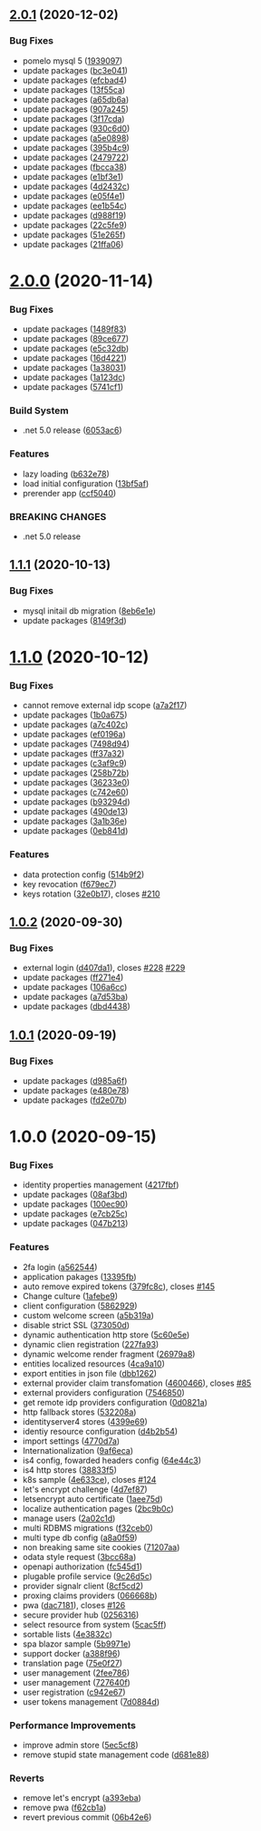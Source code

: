 ## [2.0.1](https://github.com/Aguafrommars/TheIdServer/compare/2.0.0...2.0.1) (2020-12-02)


### Bug Fixes

* pomelo mysql 5 ([1939097](https://github.com/Aguafrommars/TheIdServer/commit/1939097b413903f8bf2c39c0ea05e5879f90cba5))
* update packages ([bc3e041](https://github.com/Aguafrommars/TheIdServer/commit/bc3e041a7099ff016b283917287d093d48525996))
* update packages ([efcbad4](https://github.com/Aguafrommars/TheIdServer/commit/efcbad4fe1372fa023f279a2fb34161e8e91c04d))
* update packages ([13f55ca](https://github.com/Aguafrommars/TheIdServer/commit/13f55cacfa060b8dfbd0e5a698fe6076cb3a9bc5))
* update packages ([a65db6a](https://github.com/Aguafrommars/TheIdServer/commit/a65db6a14f024bf1c2591cde3ae4045b3d7552ad))
* update packages ([907a245](https://github.com/Aguafrommars/TheIdServer/commit/907a24574192e5b61c35ec30c25edcc642a56943))
* update packages ([3f17cda](https://github.com/Aguafrommars/TheIdServer/commit/3f17cdaaf45739072e90caba27bddb6e7c75103c))
* update packages ([930c6d0](https://github.com/Aguafrommars/TheIdServer/commit/930c6d05547c1b2e5a9634e5346718eb33be8f5c))
* update packages ([a5e0898](https://github.com/Aguafrommars/TheIdServer/commit/a5e0898b0545df25a179f28709f7209b04a45a16))
* update packages ([395b4c9](https://github.com/Aguafrommars/TheIdServer/commit/395b4c917d37b6070e5516326f3bf7bdf77554be))
* update packages ([2479722](https://github.com/Aguafrommars/TheIdServer/commit/247972210254f8f05d1aa4a14dd16cf03c6269b0))
* update packages ([fbcca38](https://github.com/Aguafrommars/TheIdServer/commit/fbcca3861c235513142dde051b7b2a1e12e05311))
* update packages ([e1bf3e1](https://github.com/Aguafrommars/TheIdServer/commit/e1bf3e1c43beacf5e2a14737b737e05b6a5e77ad))
* update packages ([4d2432c](https://github.com/Aguafrommars/TheIdServer/commit/4d2432cae858dc2a64f44fa13795425b6721ed23))
* update packages ([e05f4e1](https://github.com/Aguafrommars/TheIdServer/commit/e05f4e116088fdbface64f0796d9bad509145488))
* update packages ([ee1b54c](https://github.com/Aguafrommars/TheIdServer/commit/ee1b54c5c751f80e93a9314789f1121b5c6d4bb8))
* update packages ([d988f19](https://github.com/Aguafrommars/TheIdServer/commit/d988f19d07c5fd654793922f487508534ba2da6c))
* update packages ([22c5fe9](https://github.com/Aguafrommars/TheIdServer/commit/22c5fe9d88206ae71ea875efc079dd28b90bd6c8))
* update packages ([51e265f](https://github.com/Aguafrommars/TheIdServer/commit/51e265ffda08db3eef0bd4cd48b033cae476bc00))
* update packages ([21ffa06](https://github.com/Aguafrommars/TheIdServer/commit/21ffa0653ee48534dbbf846cc27373a4ff22c7b0))

# [2.0.0](https://github.com/Aguafrommars/TheIdServer/compare/1.1.1...2.0.0) (2020-11-14)


### Bug Fixes

* update packages ([1489f83](https://github.com/Aguafrommars/TheIdServer/commit/1489f836b64fa16e4b556a3a1b31bc2d417b8d49))
* update packages ([89ce677](https://github.com/Aguafrommars/TheIdServer/commit/89ce67772edb4d80ac43294662c697fabc841f43))
* update packages ([e5c32db](https://github.com/Aguafrommars/TheIdServer/commit/e5c32db832e1dc18da918af879366e8ea9e171cc))
* update packages ([16d4221](https://github.com/Aguafrommars/TheIdServer/commit/16d42219fb3817a685ca59530922a8d7eede70d8))
* update packages ([1a38031](https://github.com/Aguafrommars/TheIdServer/commit/1a380316d48a4c510c4a26e3a09fe32854b5c8af))
* update packages ([1a123dc](https://github.com/Aguafrommars/TheIdServer/commit/1a123dcda61aa6a5b10fb71effde9dc518e1c097))
* update packages ([5741cf1](https://github.com/Aguafrommars/TheIdServer/commit/5741cf19b673529282c5b5833f5195c7f933d014))


### Build System

* .net 5.0 release ([6053ac6](https://github.com/Aguafrommars/TheIdServer/commit/6053ac68da94fc117791717c621295945f1691db))


### Features

* lazy loading ([b632e78](https://github.com/Aguafrommars/TheIdServer/commit/b632e78d9e7506de3b568e88ad53a74bd2bc949b))
* load initial configuration ([13bf5af](https://github.com/Aguafrommars/TheIdServer/commit/13bf5af73de4c9b62354a4a6095044685a6cdb79))
* prerender app ([ccf5040](https://github.com/Aguafrommars/TheIdServer/commit/ccf504046effab7a155ad8cacaf14fb470131c45))


### BREAKING CHANGES

* .net 5.0 release

## [1.1.1](https://github.com/Aguafrommars/TheIdServer/compare/1.1.0...1.1.1) (2020-10-13)


### Bug Fixes

* mysql initail db migration ([8eb6e1e](https://github.com/Aguafrommars/TheIdServer/commit/8eb6e1e5a6ae087a282d6449065b606f1e0c5e61))
* update packages ([8149f3d](https://github.com/Aguafrommars/TheIdServer/commit/8149f3dacda25bac423b56a95978be9db5e383d7))

# [1.1.0](https://github.com/Aguafrommars/TheIdServer/compare/1.0.2...1.1.0) (2020-10-12)


### Bug Fixes

* cannot remove external idp scope ([a7a2f17](https://github.com/Aguafrommars/TheIdServer/commit/a7a2f17a7a5a99e223e62aa6e243f67015e77db5))
* update packages ([1b0a675](https://github.com/Aguafrommars/TheIdServer/commit/1b0a6759b6fc51f0ca33950395b1ce76a305ac27))
* update packages ([a7c402c](https://github.com/Aguafrommars/TheIdServer/commit/a7c402c0fa149c0ae9802ad4ff4b1e364f36e0e7))
* update packages ([ef0196a](https://github.com/Aguafrommars/TheIdServer/commit/ef0196a15d1e7d78a1238a2bbb2aad53fb5ef9b8))
* update packages ([7498d94](https://github.com/Aguafrommars/TheIdServer/commit/7498d942d535cc7bcf7f5ec4b78db990fca96819))
* update packages ([ff37a32](https://github.com/Aguafrommars/TheIdServer/commit/ff37a3276d029d5acca456aae3f7b2bfcc226280))
* update packages ([c3af9c9](https://github.com/Aguafrommars/TheIdServer/commit/c3af9c9ba7137a7beb20c4daa228755a61df903c))
* update packages ([258b72b](https://github.com/Aguafrommars/TheIdServer/commit/258b72bb7b9defa251cea778c35823671f4669d0))
* update packages ([36233e0](https://github.com/Aguafrommars/TheIdServer/commit/36233e00bd66ca07b7021e20ce33f722978fbea1))
* update packages ([c742e60](https://github.com/Aguafrommars/TheIdServer/commit/c742e60ff9bab7c229c5df0ba2556cd733578ed0))
* update packages ([b93294d](https://github.com/Aguafrommars/TheIdServer/commit/b93294d0e9d56897d2c588157a2b19cf9f061b04))
* update packages ([490de13](https://github.com/Aguafrommars/TheIdServer/commit/490de1372ac4361ab9b678b6e7cee7768f16c11a))
* update packages ([3a1b36e](https://github.com/Aguafrommars/TheIdServer/commit/3a1b36ed9f2c74056e187c4159c0f8b4d77d528c))
* update packages ([0eb841d](https://github.com/Aguafrommars/TheIdServer/commit/0eb841db289c42dcdf42711a7e4ca868bd5a00ba))


### Features

* data protection config ([514b9f2](https://github.com/Aguafrommars/TheIdServer/commit/514b9f2b95afd9831e4d3db84ad1364b26b5321c))
* key revocation ([f679ec7](https://github.com/Aguafrommars/TheIdServer/commit/f679ec7eda2d5be99acf644d3858e0278b1dc654))
* keys rotation ([32e0b17](https://github.com/Aguafrommars/TheIdServer/commit/32e0b1728c64bcea7fa5592f0a3b63be54083195)), closes [#210](https://github.com/Aguafrommars/TheIdServer/issues/210)

## [1.0.2](https://github.com/Aguafrommars/TheIdServer/compare/1.0.1...1.0.2) (2020-09-30)


### Bug Fixes

* external login ([d407da1](https://github.com/Aguafrommars/TheIdServer/commit/d407da11532145b2e10270c5526a0763b4ac9acc)), closes [#228](https://github.com/Aguafrommars/TheIdServer/issues/228) [#229](https://github.com/Aguafrommars/TheIdServer/issues/229)
* update packages ([ff271e4](https://github.com/Aguafrommars/TheIdServer/commit/ff271e404cf6a820f7a12433486216e9422c794d))
* update packages ([106a6cc](https://github.com/Aguafrommars/TheIdServer/commit/106a6cc64378cdeea34a38c680405da46cde5c75))
* update packages ([a7d53ba](https://github.com/Aguafrommars/TheIdServer/commit/a7d53babe6c592fdf2e0e9ba7d4a39407dfcd5a0))
* update packages ([dbd4438](https://github.com/Aguafrommars/TheIdServer/commit/dbd4438579e36157b31d9784ff88b01001367631))

## [1.0.1](https://github.com/Aguafrommars/TheIdServer/compare/1.0.0...1.0.1) (2020-09-19)


### Bug Fixes

* update packages ([d985a6f](https://github.com/Aguafrommars/TheIdServer/commit/d985a6fd25f914be122e7d3dff46555b1e105f86))
* update packages ([e480e78](https://github.com/Aguafrommars/TheIdServer/commit/e480e78e3143ce4432e50419bed0122e984894f0))
* update packages ([fd2e07b](https://github.com/Aguafrommars/TheIdServer/commit/fd2e07bc46443f564f129ca28747073d87a9937b))

# 1.0.0 (2020-09-15)


### Bug Fixes

* identity properties management ([4217fbf](https://github.com/Aguafrommars/TheIdServer/commit/4217fbf2ca3678faa493b4e510710a9e8a6ca24e))
* update packages ([08af3bd](https://github.com/Aguafrommars/TheIdServer/commit/08af3bd4a82aaa7b1980aafbb53142dd56289c1b))
* update packages ([100ec90](https://github.com/Aguafrommars/TheIdServer/commit/100ec9087ed90a5b8b07e948d207f4579c1967cb))
* update packages ([e7cb25c](https://github.com/Aguafrommars/TheIdServer/commit/e7cb25c3c1567a575f85b2cb427df4144512250c))
* update packages ([047b213](https://github.com/Aguafrommars/TheIdServer/commit/047b2135edbe4b1a80f62e444df1ef9a3be5df24))


### Features

* 2fa login ([a562544](https://github.com/Aguafrommars/TheIdServer/commit/a562544cea095576c4eac6d3f83a5cc3fe0b73db))
* application pakages ([13395fb](https://github.com/Aguafrommars/TheIdServer/commit/13395fba677c94ecee7c9f5f262978d305c8e909))
* auto remove expired tokens ([379fc8c](https://github.com/Aguafrommars/TheIdServer/commit/379fc8c65aaa3bbcf79bac8ee8eba8edf561e484)), closes [#145](https://github.com/Aguafrommars/TheIdServer/issues/145)
* Change culture ([1afebe9](https://github.com/Aguafrommars/TheIdServer/commit/1afebe94cf71becc0947674b5d765c0b943429a4))
* client configuration ([5862929](https://github.com/Aguafrommars/TheIdServer/commit/5862929d3b7986eedea6c15c666ad356f9634bea))
* custom welcome screen ([a5b319a](https://github.com/Aguafrommars/TheIdServer/commit/a5b319ab9f61a16d297d76fbcfe47efff3cabc99))
* disable strict SSL ([373050d](https://github.com/Aguafrommars/TheIdServer/commit/373050df0c9ce075f54dbfe05938e518d625aee6))
* dynamic authentication http store ([5c60e5e](https://github.com/Aguafrommars/TheIdServer/commit/5c60e5ebf7a46f8a7631d327d374d732d8a368f8))
* dynamic clien registration ([227fa93](https://github.com/Aguafrommars/TheIdServer/commit/227fa93f5bb71fb2cb3b8ee786a58f1439071b10))
* dynamic welcome render fragment ([26979a8](https://github.com/Aguafrommars/TheIdServer/commit/26979a852a111c408bdbf734392c3061746703f0))
* entities localized resources ([4ca9a10](https://github.com/Aguafrommars/TheIdServer/commit/4ca9a100b198c29fbab1f88c7bd34b3963b3a246))
* export entities in json file ([dbb1262](https://github.com/Aguafrommars/TheIdServer/commit/dbb1262b7e09a9b1ae37291504307ad9bbf122ce))
* external provider claim transfomation ([4600466](https://github.com/Aguafrommars/TheIdServer/commit/4600466a8d64be57b2c57c84c752ba2c101eba78)), closes [#85](https://github.com/Aguafrommars/TheIdServer/issues/85)
* external providers configuration ([7546850](https://github.com/Aguafrommars/TheIdServer/commit/754685000502941612c37b713d57687d55cfb936))
* get remote idp providers configuration ([0d0821a](https://github.com/Aguafrommars/TheIdServer/commit/0d0821ad5d0d7e6785a235655029a6cd60fb68d5))
* http fallback stores ([532208a](https://github.com/Aguafrommars/TheIdServer/commit/532208a6af2abddf0f65b2b9e44ce5eafac6de8e))
* identityserver4 stores ([4399e69](https://github.com/Aguafrommars/TheIdServer/commit/4399e69a423567abedec1dfe39977ffd2c68179f))
* identiy resource configuration ([d4b2b54](https://github.com/Aguafrommars/TheIdServer/commit/d4b2b549b908fb37edac7fe0883070f3908d07f7))
* import settings ([4770d7a](https://github.com/Aguafrommars/TheIdServer/commit/4770d7a1c34029085d00898ff42322bccbe28144))
* Internationalization ([9af6eca](https://github.com/Aguafrommars/TheIdServer/commit/9af6eca368b79545be3850e89926afbe2103f6a1))
* is4 config, fowarded headers config ([64e44c3](https://github.com/Aguafrommars/TheIdServer/commit/64e44c3aefa23a9d613df4b12dd3d06445b86d91))
* is4 http stores ([38833f5](https://github.com/Aguafrommars/TheIdServer/commit/38833f566905ad34f50b684251e3b49f3b0cac5d))
* k8s sample ([4e633ce](https://github.com/Aguafrommars/TheIdServer/commit/4e633ce5c2952227e49eef8affe129f56f2652f5)), closes [#124](https://github.com/Aguafrommars/TheIdServer/issues/124)
* let's encrypt challenge ([4d7ef87](https://github.com/Aguafrommars/TheIdServer/commit/4d7ef8787099da8dcf3ca9508528741db38f5d93))
* letsencrypt auto certificate ([1aee75d](https://github.com/Aguafrommars/TheIdServer/commit/1aee75da743bd1250b86572df5c08a6b18a1bd41))
* localize authentication pages ([2bc9b0c](https://github.com/Aguafrommars/TheIdServer/commit/2bc9b0c12db57b99e1659bce21d97f145167186e))
* manage users ([2a02c1d](https://github.com/Aguafrommars/TheIdServer/commit/2a02c1d9de66ca0ebe39f8cd43000d301574fcc6))
* multi RDBMS migrations ([f32ceb0](https://github.com/Aguafrommars/TheIdServer/commit/f32ceb0995a8d9217b85fa030bfa483d64448e11))
* multi type db config ([a8a0f59](https://github.com/Aguafrommars/TheIdServer/commit/a8a0f594a84e1308740a84fb46f41e284ebde3da))
* non breaking same site cookies ([71207aa](https://github.com/Aguafrommars/TheIdServer/commit/71207aa7a856e4d19e56d5ac283514388717f94c))
* odata style request ([3bcc68a](https://github.com/Aguafrommars/TheIdServer/commit/3bcc68a3b1e05a7857a666c967b9546499ca63ca))
* openapi authorization ([fc545d1](https://github.com/Aguafrommars/TheIdServer/commit/fc545d14980adfb2ddb28cb2345aa82ede732c09))
* plugable profile service ([9c26d5c](https://github.com/Aguafrommars/TheIdServer/commit/9c26d5cb8858b1b524da1052adeaae63d685aee4))
* provider signalr client ([8cf5cd2](https://github.com/Aguafrommars/TheIdServer/commit/8cf5cd2845f7deedfddf1b033c246ab81c910c26))
* proxing claims providers ([066668b](https://github.com/Aguafrommars/TheIdServer/commit/066668bbe254bbfd44bacd6ddbefc1f9d4c1fab9))
* pwa ([dac7181](https://github.com/Aguafrommars/TheIdServer/commit/dac71813fe085c368099a78fc6925590ece075f9)), closes [#126](https://github.com/Aguafrommars/TheIdServer/issues/126)
* secure provider hub ([0256316](https://github.com/Aguafrommars/TheIdServer/commit/0256316f0735526bce4ecb970e87b6e3dc3c20a9))
* select resource from system ([5cac5ff](https://github.com/Aguafrommars/TheIdServer/commit/5cac5ff889ecc5482861ff495ea11d2dfaeb9401))
* sortable lists ([4e3832c](https://github.com/Aguafrommars/TheIdServer/commit/4e3832c1cdb888cc822fac192edd7625162b71fb))
* spa blazor sample ([5b9971e](https://github.com/Aguafrommars/TheIdServer/commit/5b9971e4f30fa43d239bfeb84cae3515a0e0d828))
* support docker ([a388f96](https://github.com/Aguafrommars/TheIdServer/commit/a388f9669989b0aa99f3b732ef50d128e8a4f54e))
* translation page ([75e0f27](https://github.com/Aguafrommars/TheIdServer/commit/75e0f2726ea4fc95fe898947de17f77f694adf86))
* user management ([2fee786](https://github.com/Aguafrommars/TheIdServer/commit/2fee786b7586294f15f0589d67cc9b3895ffd936))
* user management ([727640f](https://github.com/Aguafrommars/TheIdServer/commit/727640f4e03054e2a71a03243ea446ab13353a45))
* user registration ([c942e67](https://github.com/Aguafrommars/TheIdServer/commit/c942e679e709d505f03f89a5f290ddb35a9c7893))
* user tokens management ([7d0884d](https://github.com/Aguafrommars/TheIdServer/commit/7d0884d7e7ec626aea083511182f2cce2d36edf0))


### Performance Improvements

* improve admin store ([5ec5cf8](https://github.com/Aguafrommars/TheIdServer/commit/5ec5cf89db25c7ad6f1384647a21175cffafb2a7))
* remove stupid state management code ([d681e88](https://github.com/Aguafrommars/TheIdServer/commit/d681e88d5900a086cd9bac3eb3ca0d00d910c01a))


### Reverts

* remove let's encrypt ([a393eba](https://github.com/Aguafrommars/TheIdServer/commit/a393ebae8d71f96174d6d6a6376e41e0be661402))
* remove pwa ([f62cb1a](https://github.com/Aguafrommars/TheIdServer/commit/f62cb1a1aacbec65e515d717a4cfce8a0d6a9bda))
* revert previous commit ([06b42e6](https://github.com/Aguafrommars/TheIdServer/commit/06b42e65516a2217993df4c39b4095f6938bee1e))
